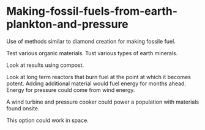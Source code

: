 # Making-fossil-fuels-from-earth-plankton-and-pressure
Use of methods similar to diamond creation for making fossile fuel. 

Test various organic materials.
Tust various types of earth minerals.

Look at results using compost.

Look at long term reactors that burn fuel at the point at which it becomes potent. Adding additional material would fuel energy for months ahead. Energy for pressure could come from wind energy.

A wind turbine and pressure cooker could power a population with materials found onsite.

This option could work in space.


